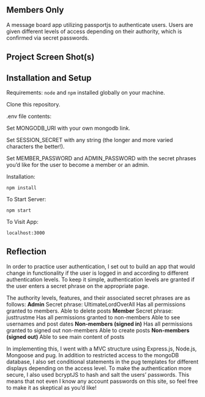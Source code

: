 ## Members Only
A message board app utilizing passportjs to authenticate users. Users are given different levels of access depending on their authority, which is confirmed via secret passwords.


## Project Screen Shot(s)


## Installation and Setup 


Requirements: `node` and `npm` installed globally on your machine.  


Clone this repository. 


.env file contents:

Set MONGODB_URI with your own mongodb link. 

Set SESSION_SECRET with any string (the longer and more varied characters the better!).

Set MEMBER_PASSWORD and ADMIN_PASSWORD with the secret phrases you’d like for the user to become a member or an admin.


Installation:


`npm install`  


To Start Server:


`npm start`  


To Visit App:


`localhost:3000`  


## Reflection
In order to practice user authentication, I set out to build an app that would change in functionality if the user is logged in and according to different authentication levels. To keep it simple, authentication levels are granted if the user enters a secret phrase on the appropriate page. 

The authority levels, features, and their associated secret phrases are as follows:
**Admin**
Secret phrase: UltimateLordOverAll
Has all permissions granted to members. 
Able to delete posts
**Member** 
Secret phrase: justtrustme
Has all permissions granted to non-members
Able to see usernames and post dates
**Non-members (signed in)**
Has all permissions granted to signed out non-members
Able to create posts
**Non-members (signed out)**
Able to see main content of posts

In implementing this, I went with a MVC structure using Express.js, Node.js, Mongoose and pug. In addition to restricted access to the mongoDB database, I also set conditional statements in the pug templates for different displays depending on the access level. To make the authentication more secure, I also used bcryptJS to hash and salt the users’ passwords. This means that not even I know any account passwords on this site, so feel free to make it as skeptical as you’d like!
